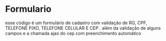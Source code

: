 # Formulario
esse código é um formulário de cadastro com validação de RG, CPF, TELEFONE FIXO, TELEFONE CELULAR E CEP . além da validação de alguns campos e a chamada ajax do cep com preenchimento automático 

